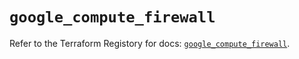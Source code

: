 # `google_compute_firewall`

Refer to the Terraform Registory for docs: [`google_compute_firewall`](https://registry.terraform.io/providers/hashicorp/google/4.74.0/docs/resources/compute_firewall).

